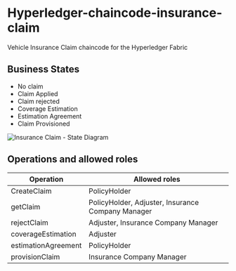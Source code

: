 # Hyperledger-chaincode-insurance-claim

Vehicle Insurance Claim chaincode for the Hyperledger Fabric

## Business States

* No claim
* Claim Applied
* Claim rejected
* Coverage Estimation
* Estimation Agreement
* Claim Provisioned 

![Insurance Claim - State Diagram](https://user-images.githubusercontent.com/15845614/125208010-a1667c80-e2ad-11eb-9d55-addaa66eea62.png)


## Operations and allowed roles
Operation | Allowed roles
------------ | -------------
CreateClaim | PolicyHolder
getClaim | PolicyHolder, Adjuster, Insurance Company Manager
rejectClaim | Adjuster, Insurance Company Manager
coverageEstimation | Adjuster
estimationAgreement | PolicyHolder
provisionClaim | Insurance Company Manager
